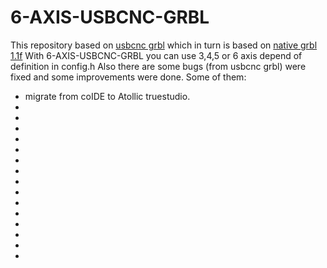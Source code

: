 # 6-AXIS-USBCNC-GRBL
This repository based on [usbcnc grbl](https://github.com/usbcnc/grbl) which in turn is based on [native grbl 1.1f](https://github.com/gnea/grbl)
With 6-AXIS-USBCNC-GRBL you can use 3,4,5 or 6 axis depend of definition in config.h
Also there are some bugs (from usbcnc grbl) were fixed and some improvements were done.
Some of them:
- migrate from coIDE to Atollic truestudio.
- 
- 
- 
- 
- 
- 
- 
- 
- 
- 
- 
- 
- 
- 
- 
